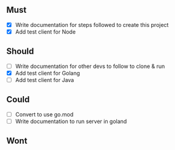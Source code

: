 ## Must
- [x] Write documentation for steps followed to create this project
- [x] Add test client for Node

## Should
- [ ] Write documentation for other devs to follow to clone & run
- [x] Add test client for Golang
- [ ] Add test client for Java

## Could
- [ ] Convert to use go.mod
- [ ] Write documentation to run server in goland

## Wont
